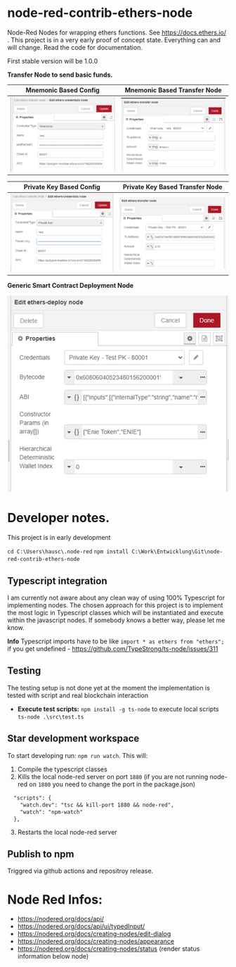 # node-red-contrib-ethers-node
Node-Red Nodes for wrapping ethers functions. See https://docs.ethers.io/ . This project is in a very early proof of concept state. Everything can and will change. Read the code for documentation.

First stable version will be 1.0.0

**Transfer Node to send basic funds.**

| Mnemonic Based Config | Mnemonic Based Transfer Node |
|-----------------------|------------------------------|
|![system schema](https://github.com/andreashauschild/node-red-contrib-ethers-node/blob/main/docs/config-node-mnemonic.PNG?raw=true)|![system schema](https://github.com/andreashauschild/node-red-contrib-ethers-node/blob/main/docs/transfer-mnemonic.PNG?raw=true)|


| Private Key Based Config                                                                                                  | Private Key Based Transfer Node                                                                                           |
|---------------------------------------------------------------------------------------------------------------------------|---------------------------------------------------------------------------------------------------------------------------|
| ![system schema](https://github.com/andreashauschild/node-red-contrib-ethers-node/blob/main/docs/config-node-pkey.PNG?raw=true) | ![system schema](https://github.com/andreashauschild/node-red-contrib-ethers-node/blob/main/docs/transfer-pkey.PNG?raw=true) |

**Generic Smart Contract Deployment Node**

![system schema](https://github.com/andreashauschild/node-red-contrib-ethers-node/blob/main/docs/deploy-node.PNG?raw=true)


# Developer notes.
This project is in early development

`cd C:\Users\hausc\.node-red`
`npm install C:\Work\Entwicklung\Git\node-red-contrib-ethers-node`

## Typescript integration
I am currently not aware about any clean way of using 100% Typescript for implementing nodes. The chosen 
approach for this project is to implement the most logic in Typescript classes which will be instantiated and execute within the javascript nodes.
If somebody knows a better way, please let me know.

**Info**
Typescript imports have to be like `import * as ethers from "ethers";` if you get undefined - https://github.com/TypeStrong/ts-node/issues/311


## Testing
The testing setup is not done yet at the moment the implementation is tested with script and real blockchain interaction

- **Execute test scripts:** `npm install -g ts-node` to execute local scripts `ts-node .\src\test.ts`



## Star development workspace
To start developing run: `npm run watch`. This will:
1. Compile the typescript classes
2. Kills the local node-red server on port `1880` (if you are not running node-red on `1880` you need to change the port in the package.json)
  ```
    "scripts": {
      "watch.dev": "tsc && kill-port 1880 && node-red",
      "watch": "npm-watch"
    },
  ```
3. Restarts the local node-red server

## Publish to npm
Triggred via github actions and repositroy release.

# Node Red Infos:
- https://nodered.org/docs/api/
- https://nodered.org/docs/api/ui/typedInput/
- https://nodered.org/docs/creating-nodes/edit-dialog
- https://nodered.org/docs/creating-nodes/appearance
- https://nodered.org/docs/creating-nodes/status  (render status information below node)
